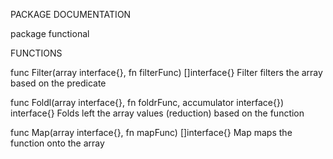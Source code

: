 PACKAGE DOCUMENTATION

package functional

FUNCTIONS

func Filter(array interface{}, fn filterFunc) []interface{}
    Filter filters the array based on the predicate

func Foldl(array interface{}, fn foldrFunc, accumulator interface{}) interface{}
    Folds left the array values (reduction) based on the function

func Map(array interface{}, fn mapFunc) []interface{}
    Map maps the function onto the array


